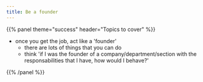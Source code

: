 ```yaml
---
title: Be a founder
---
```



{{% panel theme="success" header="Topics to cover" %}}

 - once you get the job, act like a 'founder'
    - there are lots of things that you can do
    - think 'if I was the founder of a company/department/section with the responsabilities that I have, how would I behave?'

{{% /panel %}}
